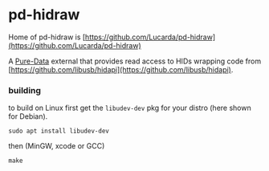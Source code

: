# pd-hidraw


Home of pd-hidraw is [https://github.com/Lucarda/pd-hidraw](https://github.com/Lucarda/pd-hidraw)


A [Pure-Data](https://github.com/pure-data/pure-data) external that 
provides read access to HIDs wrapping code from [https://github.com/libusb/hidapi](https://github.com/libusb/hidapi).

### building 

to build on Linux first get the `libudev-dev` pkg for your distro (here shown for Debian). 

	sudo apt install libudev-dev
	
then (MinGW, xcode or GCC)

	make